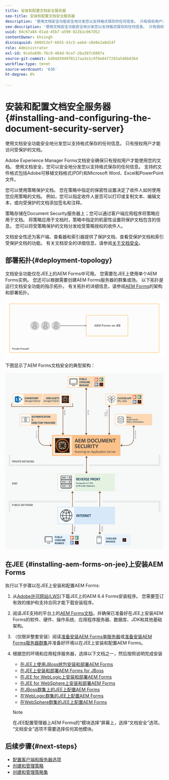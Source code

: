 ```yaml
---
title: 安装和配置文档安全服务器
seo-title: 安装和配置文档安全服务器
description: '使用文档安全功能安全地分发您以支持格式保存的任何信息。 只有授权用户才能访问受保护的文档。 '
seo-description: '使用文档安全功能安全地分发您以支持格式保存的任何信息。 只有授权用户才能访问受保护的文档。 '
uuid: 04c67a84-01ad-45b7-a590-822b1c067d52
contentOwner: khsingh
discoiquuid: 600d13e7-6655-41c5-aab4-c8e9e2a8d14f
role: Administrator
exl-id: 9ce5e89b-76c9-464d-9caf-26a387c698fa
source-git-commit: bd94d3949f0117aa3e1c9f0e84f7293a5d6b03b4
workflow-type: tm+mt
source-wordcount: '636'
ht-degree: 0%

---
```


# 安装和配置文档安全服务器{#installing-and-configuring-the-document-security-server}

使用文档安全功能安全地分发您以支持格式保存的任何信息。 只有授权用户才能访问受保护的文档。

Adobe Experience Manager Forms文档安全确保只有授权用户才能使用您的文档。 使用文档安全，您可以安全地分发您以支持格式保存的任何信息。 支持的文件格式包括Adobe可移植文档格式(PDF)和Microsoft Word、Excel和PowerPoint文件。

您可以使用策略保护文档。 您在策略中指定的保密性设置决定了收件人如何使用您应用策略的文档。 例如，您可以指定收件人是否可以打印或复制文本、编辑文本，或向受保护的文档添加签名和注释。

策略存储在Document Security服务器上；您可以通过客户端应用程序将策略应用于文档。 将策略应用于文档时，策略中指定的机密性设置将保护文档包含的信息。 您可以将受策略保护的文档分发给受策略授权的收件人。

文档安全性还为客户端、查看器和索引器提供了保护文档、查看受保护文档和索引受保护文档的功能。 有关文档安全的详细信息，请参阅[关于文档安全](/help/forms/using/admin-help/document-security.md)。

## 部署拓扑{#deployment-topology}

文档安全功能仅在JEE上的AEM Forms中可用。 您需要在JEE上使用单个AEM Forms实例。 您还可以根据需要创建AEM Forms服务器的群集或场。 以下拓扑是运行文档安全功能的指示拓扑。 有关拓扑的详细信息，请参阅[AEM Forms](aem-forms-architecture-deployment.md)的架构和部署拓扑。

<!--fix above link-->

![](do-not-localize/document-security-server_topology.png)

下图显示了AEM Forms文档安全的典型架构：

![](do-not-localize/document-security-typical-environment.png)

## 在JEE {#installing-aem-forms-on-jee}上安装AEM Forms

执行以下步骤以在JEE上安装和配置AEM Forms:

1. 从[Adobe许可网站(LWS)](https://licensing.adobe.com/)下载JEE上的AEM 6.4 Forms安装程序。 您需要签订有效的维护和支持合同才能下载安装程序。
1. 阅读JEE支持的平台上的[AEM Forms文档](/help/forms/using/aem-forms-jee-supported-platforms.md)，并确保已准备好在JEE上安装AEM Forms的软件、硬件、操作系统、应用程序服务器、数据库、JDK和其他基础架构。
1. （仅限非整套安装）阅读[准备安装AEM Forms单服务器](https://www.adobe.com/go/learn_aemforms_prepareInstallsingle_64)或[准备安装AEM Forms服务器群集](https://www.adobe.com/go/learn_aemforms_prepareInstallcluster_64)并准备好环境以在JEE上安装和配置AEM Forms。
1. 根据您的环境和应用程序服务器，选择以下文档之一，然后按照说明完成安装

   * [在JEE上使用JBoss统包安装和部署AEM Forms](https://www.adobe.com/go/learn_aemforms_installTurnkey_64)
   * [在JEE上安装和部署AEM Forms for JBoss](https://www.adobe.com/go/learn_aemforms_installJBoss_64)
   * [在JEE for WebLogic上安装和部署AEM Forms](https://www.adobe.com/go/learn_aemforms_installWebLogic_64)
   * [在JEE for WebSphere上安装和部署AEM Forms](https://www.adobe.com/go/learn_aemforms_installWebSphere_64)
   * [在JBoss群集上的JEE上配置AEM Forms](https://www.adobe.com/go/learn_aemforms_clusterJBoss_64)
   * [在WebLogic群集的JEE上配置AEM Forms](https://www.adobe.com/go/learn_aemforms_clusterWebLogic_64)
   * [在WebSphere群集的JEE上配置AEM Forms](https://www.adobe.com/go/learn_aemforms_clusterWebSphere_64)

   >[!NOTE]
   >
   >在JEE配置管理器上AEM Forms的“模块选择”屏幕上，选择“文档安全”选项。 “文档安全”选项不需要选择任何其他模块。

## 后续步骤{#next-steps}

* [配置客户端和服务器选项](/help/forms/using/admin-help/configuring-client-server-options.md)
* [创建和管理策略](/help/forms/using/admin-help/creating-policies.md)
* [创建和管理策略集](/help/forms/using/admin-help/creating-policy-sets.md)
